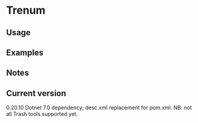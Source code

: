# Trenum

## Usage

## Examples

## Notes

## Current version

0.20.10 Dotnet 7.0 dependency; desc.xml replacement for pom.xml. NB: not all Trash tools supported yet.

